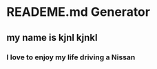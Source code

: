 
# READEME.md Generator

## my name is kjnl kjnkl

### I love to enjoy my life driving a Nissan
    